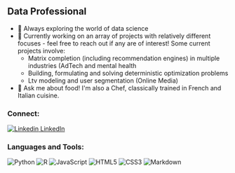 ## Data Professional
- 🌱  Always exploring the world of data science
- 👀  Currently working on an array of projects with relatively different focuses - feel free to reach out if any are of interest! Some current projects involve:
    - Matrix completion (including recommendation engines) in multiple industries (AdTech and mental health
    - Building, formulating and solving deterministic optimization problems
    - Ltv modeling and user segmentation (Online Media)
- 🍳  Ask me about food! I'm also a Chef, classically trained in French and Italian cuisine. 

### Connect:
[![Linkedin](https://i.stack.imgur.com/gVE0j.png) LinkedIn](https://www.linkedin.com/in/andrew-memme-050805110/)


### Languages and Tools:
![Python](https://img.shields.io/badge/python-3670A0?style=for-the-badge&logo=python&logoColor=ffdd54)
![R](https://img.shields.io/badge/r-%23276DC3.svg?style=for-the-badge&logo=r&logoColor=white)
![JavaScript](https://img.shields.io/badge/javascript-%23323330.svg?style=for-the-badge&logo=javascript&logoColor=%23F7DF1E)
![HTML5](https://img.shields.io/badge/html5-%23E34F26.svg?style=for-the-badge&logo=html5&logoColor=white)
![CSS3](https://img.shields.io/badge/css3-%231572B6.svg?style=for-the-badge&logo=css3&logoColor=white)
![Markdown](https://img.shields.io/badge/markdown-%23000000.svg?style=for-the-badge&logo=markdown&logoColor=white)


<!--
**a-memme/a-memme** is a ✨ _special_ ✨ repository because its `README.md` (this file) appears on your GitHub profile.

Here are some ideas to get you started:

- 🔭 I’m currently working on ...
- 🌱 I’m currently learning ...
- 👯 I’m looking to collaborate on ...
- 🤔 I’m looking for help with ...
- 💬 Ask me about ...
- 📫 How to reach me: ...
- 😄 Pronouns: ...
- ⚡ Fun fact: ...
-->
